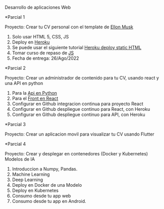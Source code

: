 Desarrollo de aplicaciones Web

*Parcial 1

Proyecto:  Crear tu CV personal con el template de [Ellon Musk](https://emprendedor.com/el-cv-de-elon-musk-es-de-una-pagina-el-tuyo-deberia-ser-igual/)
1. Solo usar HTML 5, CSS, JS
2. Deploy en [Heroku](https://www.heroku.com/)
3. Se puede usar el siguiente tutorial [Heroku deploy static HTML](https://www.geeksforgeeks.org/how-to-deploy-a-basic-static-html-website-to-heroku/)
4. Tomar curso de repaso de [JS](https://www.freecodecamp.org/learn/javascript-algorithms-and-data-structures/)
5. Fecha de entrega: 26/Ago/2022


*Parcial 2

Proyecto: Crear un administrador de contenido para tu CV, usando react y una API en python
1. Para la [Api en Python](https://www.howtographql.com/graphql-python/0-introduction/)
2. Para el [Front en React](https://www.howtographql.com/react-apollo/1-getting-started/)
3. Configurar en Github integracion continua para proyecto React
4. Configurar en Github despliegue continuo para React, con Heroku
4. Configurar en Github despliegue continuo para API, con Heroku
 


*Parcial 3

Proyecto: Crear un aplicacion movil para visualizar tu CV usando Flutter

*Parcial 4

Proyecto: Crear y desplegar en contenedores (Docker y Kubernetes) Modelos de IA 

1. Introduccion a Numpy, Pandas.
2. Machine Learning
3. Deep Learning
4. Deploy en Docker de una Modelo
5. Deploy en Kubernetes
6. Consumo desde tu app web
7. Consumo desde tu app en Android.

